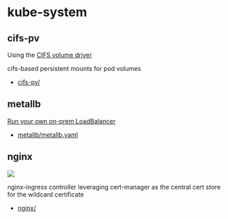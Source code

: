 # kube-system

## cifs-pv

Using the [CIFS volume driver](https://k8scifsvol.juliohm.com.br/)

cifs-based persistent mounts for pod volumes

* [cifs-pv/](cifs-pv/)

## metallb

[Run your own on-prem LoadBalancer](https://metallb.universe.tf/)

* [metallb/metallb.yaml](metallb/metallb.yaml)

## nginx

![](https://i.imgur.com/b21MHEE.png)

nginx-ingress controller leveraging cert-manager as the central cert store for the wildcard certificate

* [nginx/](nginx/)
